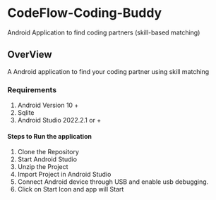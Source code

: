 # CodeFlow-Coding-Buddy
Android Application to find coding partners (skill-based matching)


## OverView
A Android application to find your coding partner using skill matching 


### Requirements
1. Android Version 10 + 
2. Sqlite
3. Android Studio 2022.2.1 or +


#### Steps to Run the application
1. Clone the Repository
2. Start Android Studio
3. Unzip the Project
4. Import Project in Android Studio
5. Connect Android device through USB and enable usb debugging.
6. Click on Start Icon and app will Start 